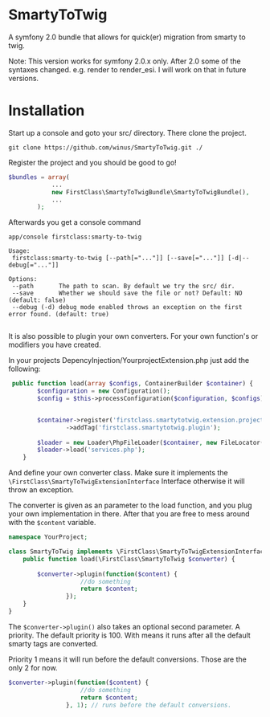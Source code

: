 SmartyToTwig
============

A symfony 2.0 bundle that allows for quick(er) migration from smarty to twig.

Note: This version works for symfony 2.0.x only. After 2.0 some of the syntaxes changed.
e.g. render to render_esi. I will work on that in future versions.

Installation
============
Start up a console and goto your src/ directory.
There clone the project.

```
git clone https://github.com/winus/SmartyToTwig.git ./
```

Register the project and you should be good to go!
```php
$bundles = array(
            ...
            new FirstClass\SmartyToTwigBundle\SmartyToTwigBundle(),
            ...
        );
```

Afterwards you get a console command 
```
app/console firstclass:smarty-to-twig
```
```
Usage:
 firstclass:smarty-to-twig [--path[="..."]] [--save[="..."]] [-d|--debug[="..."]]

Options:
 --path       The path to scan. By default we try the src/ dir.
 --save       Whether we should save the file or not? Default: NO (default: false)
 --debug (-d) debug mode enabled throws an exception on the first error found. (default: true)


```

It is also possible to plugin your own converters. For your own function's or modifiers you have created.

In your projects DepencyInjection/YourprojectExtension.php just add the following:

```php
 public function load(array $configs, ContainerBuilder $container) {
        $configuration = new Configuration();
        $config = $this->processConfiguration($configuration, $configs);


        $container->register('firstclass.smartytotwig.extension.projectspecific', 'YourProject\SmartyToTwig')
                ->addTag('firstclass.smartytotwig.plugin');
        
        $loader = new Loader\PhpFileLoader($container, new FileLocator(__DIR__ . '/../Resources/config'));
        $loader->load('services.php');
    }
```

And define your own converter class.
Make sure it implements the `\FirstClass\SmartyToTwigExtensionInterface` Interface otherwise it will throw an exception.

The converter is given as an parameter to the load function, and you plug your own implementation in there.
After that you are free to mess around with the `$content` variable.

```php
namespace YourProject;

class SmartyToTwig implements \FirstClass\SmartyToTwigExtensionInterface{
    public function load(\FirstClass\SmartyToTwig $converter) {
        
        $converter->plugin(function($content) {
                    //do something
                    return $content;
                });
    }
}
```

The `$converter->plugin()` also takes an optional second parameter. A priority. The default priority is 100.
With means it runs after all the default smarty tags are converted. 

Priority 1 means it will run before the default conversions. Those are the only 2 for now.

```php
$converter->plugin(function($content) {
                    //do something
                    return $content;
                }, 1); // runs before the default conversions.
```
